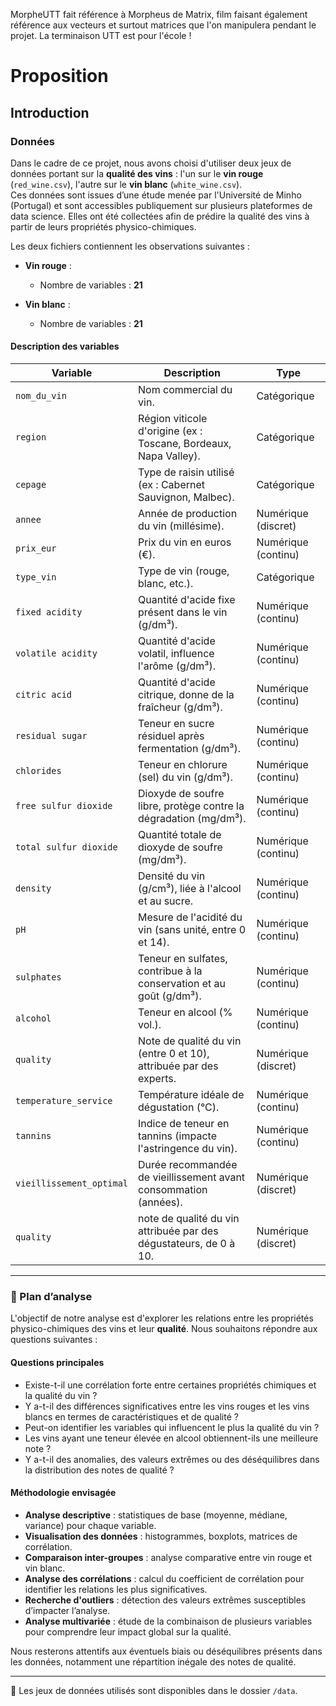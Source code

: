 MorpheUTT fait référence à Morpheus de Matrix, film faisant également référence aux vecteurs et surtout matrices que l'on manipulera pendant le projet. La terminaison UTT est pour l'école !

# Proposition

## Introduction

### Données

Dans le cadre de ce projet, nous avons choisi d'utiliser deux jeux de données portant sur la **qualité des vins** : l'un sur le **vin rouge** (`red_wine.csv`), l'autre sur le **vin blanc** (`white_wine.csv`).  
Ces données sont issues d’une étude menée par l'Université de Minho (Portugal) et sont accessibles publiquement sur plusieurs plateformes de data science. Elles ont été collectées afin de prédire la qualité des vins à partir de leurs propriétés physico-chimiques.

Les deux fichiers contiennent les observations suivantes :

- **Vin rouge** :
    - Nombre de variables : **21**

- **Vin blanc** :
    - Nombre de variables : **21** 

#### Description des variables

| Variable                 | Description                                                         | Type                |
|--------------------------|---------------------------------------------------------------------|---------------------|
| `nom_du_vin`             | Nom commercial du vin.                                              | Catégorique         |
| `region`                 | Région viticole d'origine (ex : Toscane, Bordeaux, Napa Valley).    | Catégorique         |
| `cepage`                 | Type de raisin utilisé (ex : Cabernet Sauvignon, Malbec).           | Catégorique         |
| `annee`                  | Année de production du vin (millésime).                             | Numérique (discret) |
| `prix_eur`               | Prix du vin en euros (€).                                           | Numérique (continu) |
| `type_vin`               | Type de vin (rouge, blanc, etc.).                                   | Catégorique         |
| `fixed acidity`          | Quantité d'acide fixe présent dans le vin (g/dm³).                  | Numérique (continu) |
| `volatile acidity`       | Quantité d'acide volatil, influence l'arôme (g/dm³).                | Numérique (continu) |
| `citric acid`            | Quantité d'acide citrique, donne de la fraîcheur (g/dm³).           | Numérique (continu) |
| `residual sugar`         | Teneur en sucre résiduel après fermentation (g/dm³).                | Numérique (continu) |
| `chlorides`              | Teneur en chlorure (sel) du vin (g/dm³).                            | Numérique (continu) |
| `free sulfur dioxide`    | Dioxyde de soufre libre, protège contre la dégradation (mg/dm³).    | Numérique (continu) |
| `total sulfur dioxide`   | Quantité totale de dioxyde de soufre (mg/dm³).                      | Numérique (continu) |
| `density`                | Densité du vin (g/cm³), liée à l'alcool et au sucre.                | Numérique (continu) |
| `pH`                     | Mesure de l'acidité du vin (sans unité, entre 0 et 14).             | Numérique (continu) |
| `sulphates`              | Teneur en sulfates, contribue à la conservation et au goût (g/dm³). | Numérique (continu) |
| `alcohol`                | Teneur en alcool (% vol.).                                          | Numérique (continu) |
| `quality`                | Note de qualité du vin (entre 0 et 10), attribuée par des experts.  | Numérique (discret) |
| `temperature_service`    | Température idéale de dégustation (°C).                             | Numérique (continu) |
| `tannins`                | Indice de teneur en tannins (impacte l'astringence du vin).         | Numérique (continu) |
| `vieillissement_optimal` | Durée recommandée de vieillissement avant consommation (années).    | Numérique (discret) |
| `quality`                | note de qualité du vin attribuée par des dégustateurs, de 0 à 10.   | Numérique (discret) |


---

### 🧐 Plan d’analyse

L'objectif de notre analyse est d'explorer les relations entre les propriétés physico-chimiques des vins et leur **qualité**. Nous souhaitons répondre aux questions suivantes :

#### Questions principales

- Existe-t-il une corrélation forte entre certaines propriétés chimiques et la qualité du vin ?
- Y a-t-il des différences significatives entre les vins rouges et les vins blancs en termes de caractéristiques et de qualité ?
- Peut-on identifier les variables qui influencent le plus la qualité du vin ?
- Les vins ayant une teneur élevée en alcool obtiennent-ils une meilleure note ?
- Y a-t-il des anomalies, des valeurs extrêmes ou des déséquilibres dans la distribution des notes de qualité ?

#### Méthodologie envisagée

- **Analyse descriptive** : statistiques de base (moyenne, médiane, variance) pour chaque variable.
- **Visualisation des données** : histogrammes, boxplots, matrices de corrélation.
- **Comparaison inter-groupes** : analyse comparative entre vin rouge et vin blanc.
- **Analyse des corrélations** : calcul du coefficient de corrélation pour identifier les relations les plus significatives.
- **Recherche d'outliers** : détection des valeurs extrêmes susceptibles d’impacter l’analyse.
- **Analyse multivariée** : étude de la combinaison de plusieurs variables pour comprendre leur impact global sur la qualité.

Nous resterons attentifs aux éventuels biais ou déséquilibres présents dans les données, notamment une répartition inégale des notes de qualité.

---

📂 Les jeux de données utilisés sont disponibles dans le dossier `/data`.

